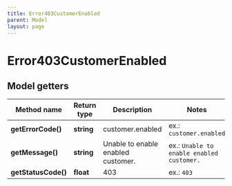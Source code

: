 ```yaml
---
title: Error403CustomerEnabled
parent: Model
layout: page
---
```


# Error403CustomerEnabled

## Model getters

Method name | Return type | Description | Notes
------------ | ------------- | ------------- | -------------
**getErrorCode()** | **string** | customer.enabled | ex.: `customer.enabled`
**getMessage()** | **string** | Unable to enable enabled customer. | ex.: `Unable to enable enabled customer.`
**getStatusCode()** | **float** | 403 | ex.: `403`

